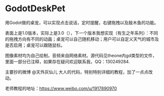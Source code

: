 # GodotDeskPet
用Godot做的桌宠，可以实现点击说话，定时提醒，右键拖拽以及敲木鱼的功能。

表面上是1.0版本，实际上是3.0（），下一个版本我想实现（有生之年系列）：不同的拖拽方向有不同的动画；桌宠可以自己随机移动；用户可以自定义天气的城市及是否启用；桌宠可以跟随鼠标。

图像素材均为自己绘制，音频来自网络素材。源代码见theone内gd类型的文件，里面一部分已注释，如果存在疑问欢迎联系我，QQ：130249284.

主要抄的微博 @天外灰仙儿 大人的代码，特别特别详细的教程，加了一点点改动。

老师教程的地址：https://www.weibo.com/u/1917890970
